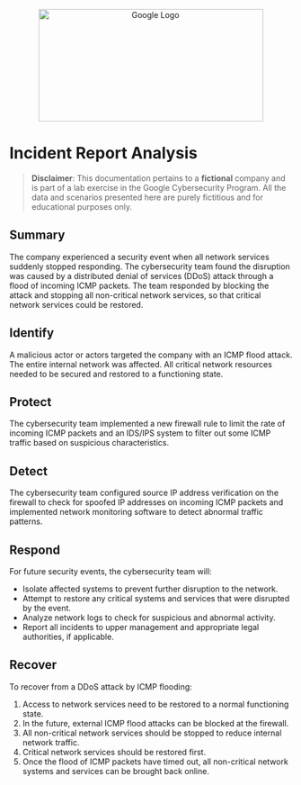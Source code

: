 <p align="center">
  <img src="https://kybersecure.com/wp-content/uploads/2019/04/NIST-wheel-1.png" alt="Google Logo" width="400" height="200" />
</p>

# Incident Report Analysis
> **Disclaimer**: This documentation pertains to a **fictional** company and is part of a lab exercise in the Google Cybersecurity Program. All the data and scenarios presented here are purely fictitious and for educational purposes only.

## Summary
The company experienced a security event when all network services suddenly stopped responding. The cybersecurity team found the disruption was caused by a distributed denial of services (DDoS) attack through a flood of incoming ICMP packets. The team responded by blocking the attack and stopping all non-critical network services, so that critical network services could be restored.

## Identify
A malicious actor or actors targeted the company with an ICMP flood attack. The entire internal network was affected. All critical network resources needed to be secured and restored to a functioning state.

## Protect
The cybersecurity team implemented a new firewall rule to limit the rate of incoming ICMP packets and an IDS/IPS system to filter out some ICMP traffic based on suspicious characteristics.

## Detect
The cybersecurity team configured source IP address verification on the firewall to check for spoofed IP addresses on incoming ICMP packets and implemented network monitoring software to detect abnormal traffic patterns.

## Respond
For future security events, the cybersecurity team will:
- Isolate affected systems to prevent further disruption to the network.
- Attempt to restore any critical systems and services that were disrupted by the event.
- Analyze network logs to check for suspicious and abnormal activity.
- Report all incidents to upper management and appropriate legal authorities, if applicable.

## Recover
To recover from a DDoS attack by ICMP flooding:
1. Access to network services need to be restored to a normal functioning state.
2. In the future, external ICMP flood attacks can be blocked at the firewall.
3. All non-critical network services should be stopped to reduce internal network traffic.
4. Critical network services should be restored first.
5. Once the flood of ICMP packets have timed out, all non-critical network systems and services can be brought back online.
